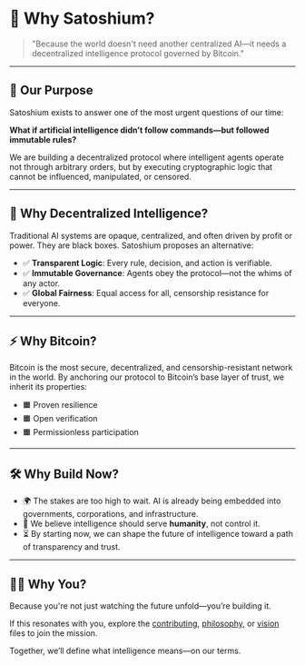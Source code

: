 

# 🌟 Why Satoshium?

> "Because the world doesn't need another centralized AI—it needs a decentralized intelligence protocol governed by Bitcoin."

---

## 🧭 Our Purpose

Satoshium exists to answer one of the most urgent questions of our time:

**What if artificial intelligence didn’t follow commands—but followed immutable rules?**

We are building a decentralized protocol where intelligent agents operate not through arbitrary orders, but by executing cryptographic logic that cannot be influenced, manipulated, or censored.

---

## 🔐 Why Decentralized Intelligence?

Traditional AI systems are opaque, centralized, and often driven by profit or power. They are black boxes. Satoshium proposes an alternative:

- ✅ **Transparent Logic**: Every rule, decision, and action is verifiable.
- ✅ **Immutable Governance**: Agents obey the protocol—not the whims of any actor.
- ✅ **Global Fairness**: Equal access for all, censorship resistance for everyone.

---

## ⚡ Why Bitcoin?

Bitcoin is the most secure, decentralized, and censorship-resistant network in the world. By anchoring our protocol to Bitcoin’s base layer of trust, we inherit its properties:

- 🟧 Proven resilience
- 🟧 Open verification
- 🟧 Permissionless participation

---

## 🛠️ Why Build Now?

- 🌍 The stakes are too high to wait. AI is already being embedded into governments, corporations, and infrastructure.
- 🧠 We believe intelligence should serve **humanity**, not control it.
- ⏳ By starting now, we can shape the future of intelligence toward a path of transparency and trust.

---

## 🧑‍🚀 Why You?

Because you're not just watching the future unfold—you’re building it.

If this resonates with you, explore the [contributing](contributing.md), [philosophy](philosophy.md), or [vision](vision.md) files to join the mission.

Together, we’ll define what intelligence means—on our terms.
